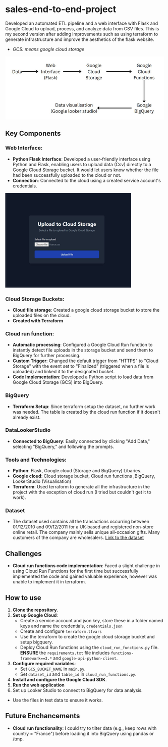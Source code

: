 # sales-end-to-end-project
Developed an automated ETL pipeline and a web interface with Flask and Google Cloud to upload, process, and analyze data from CSV files. This is my second version after adding improvements such as using terraform to generate infrastructure and improve the aesthetics of the flask website.
- *GCS: means google cloud storage*

<img src="https://github.com/Joshua-K1234/sales-end-to-end-project/blob/main/images/cloud%20project%20components.JPG" alt="Components diagram" width="(200/9)16" height="200"/>

## Key Components

### Web Interface:
- **Python Flask Interface**: Developed a user-friendly interface using Python and Flask, enabling users to upload data (Csv) directly to a Google Cloud Storage bucket. It would let users know whether the file had been successfully uploaded to the cloud or not.
- **Connection**: Connected to the cloud using a created service account's credentials.

<img src="https://github.com/Joshua-K1234/sales-end-to-end-project/blob/main/images/website.JPG" alt="Components diagram" width="(300/9)16" height="300"/> 

### Cloud Storage Buckets:
- **Cloud file storage**: Created a google cloud storage bucket to store the uploaded files on the cloud.
- **Created with Terraform**

### Cloud run function:
- **Automatic processing**: Configured a Google Cloud Run function to instantly detect file uploads in the storage bucket and send them to BigQuery for further processing.
- **Custom Trigger**: Changed the default trigger from "HTTPS" to "Cloud Storage" with the event set to "Finalized" (triggered when a file is uploaded) and linked it to the designated bucket.
- **Code Implementation**: Developed a Python script to load data from Google Cloud Storage (GCS) into BigQuery.

### BigQuery
- **Terraform Setup**: Since terraform setup the dataset, no further work was needed. The table is created by the cloud run function if it doesn't already exist.

### DataLookerStudio
- **Connected to BigQuery**: Easily connected by clicking "Add Data," selecting "BigQuery," and following the prompts.

### Tools and Technologies:
- **Python**: Flask, Google.cloud (Storage and BigQuery) Libaries.
- **Google cloud**: Cloud storage bucket, Cloud run functions ,BigQuery, LookerStudio (Visualisation)
- **Terraform**: Used terraform to generate all the infrastructure in the project with the exception of cloud run (I tried but couldn't get it to work).

### Dataset
- The dataset used contains all the transactions occurring between 01/12/2010 and 09/12/2011 for a UK-based and registered non-store online retail. The company mainly sells unique all-occasion gifts. Many customers of the company are wholesalers. [Link to the dataset](https://www.kaggle.com/datasets/carrie1/ecommerce-data)

## Challenges
- **Cloud run functions code implementation**: Faced a slight challenge in using Cloud Run Functions for the first time but successfully implemented the code and gained valuable experience, however was unable to implement it in terraform.

## How to use
1. **Clone the repository**.  
2. **Set up Google Cloud**:
   - Create a service account and json key, store these in a folder named keys and name the credentials, `credentials.json`
   - Create and configure `terraform.tfvars`
   - Use the terraform to create the google cloud storage bucket and setup bigquery.
   - Deploy Cloud Run functions using the `cloud_run_functions.py` file.  **ENSURE** the `requirements.txt` file includes `functions-framework==3.*` and `google-api-python-client`.  
4. **Configure required variables**:  
   - Set `GCS_BUCKET_NAME` in `main.py`.  
   - Set `dataset_id` and `table_id` in `cloud_run_functions.py`.
5. **Install and configure the Google Cloud SDK**.  
6. **Run the web application**
7. Set up Looker Studio to connect to BigQuery for data analysis.
- Use the files in test data to ensure it works.

## Future Enchancements
- **Cloud run functionality**: I could try to tilter data (e.g., keep rows with country = "France") before loading it into BigQuery using pandas or /tmp.
